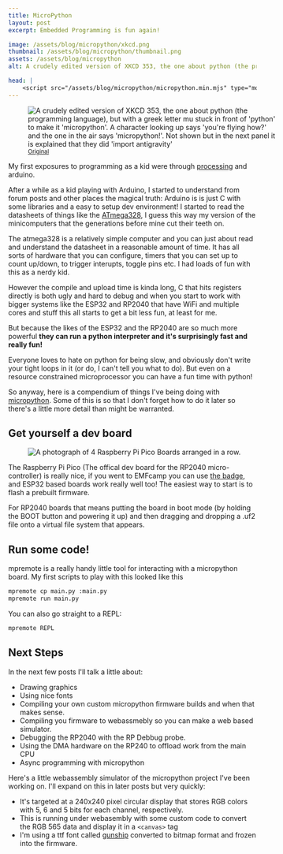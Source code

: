 ```yaml
---
title: MicroPython
layout: post
excerpt: Embedded Programming is fun again!

image: /assets/blog/micropython/xkcd.png
thumbnail: /assets/blog/micropython/thumbnail.png
assets: /assets/blog/micropython
alt: A crudely edited version of XKCD 353, the one about python (the programming language), but in this thumbnail you can only see the character saying 'you can fly, how?'.

head: |
    <script src="/assets/blog/micropython/micropython.min.mjs" type="module"></script>
---
```


<figure style="width:max(300px, 100%);">
<img src="{{page.assets}}/xkcd.png" alt="A crudely edited version of XKCD 353, the one about python (the programming language), but with a greek letter mu stuck in front of 'python' to make it 'micropython'. A character looking up says 'you're flying how?' and the one in the air says 'micropython!'. Not shown but in the next panel it is explained that they did 'import antigravity'"/>
<figcaption>
<small><a href = "https://xkcd.com/353/">Original</a></small>
</figcaption>
</figure>

My first exposures to programming as a kid were through [processing](https://processing.org/) and arduino. 

After a while as a kid playing with Arduino, I started to understand from forum posts and other places the magical truth: Arduino is is just C with some libraries and a easy to setup dev environment! I started to read the datasheets of things like the [ATmega328][atmega328_datasheet], I guess this way my version of the minicomputers that the generations before mine cut their teeth on. 

The atmega328 is a relatively simple computer and you can just about read and understand the datasheet in a reasonable amount of time. It has all sorts of hardware that you can configure, timers that you can set up to count up/down, to trigger interupts, toggle pins etc. I had loads of fun with this as a nerdy kid. 

However the compile and upload time is kinda long, C that hits registers directly is both ugly and hard to debug and when you start to work with bigger systems like the ESP32 and RP2040 that have WiFi and multiple cores and stuff this all starts to get a bit less fun, at least for me. 

But because the likes of the ESP32 and the RP2040 are so much more powerful **they can run a python interpreter and it's surprisingly fast and really fun!**

Everyone loves to hate on python for being slow, and obviously don't write your tight loops in it (or do, I can't tell you what to do). But even on a resource constrained microprocessor you can have a fun time with python!

So anyway, here is a compendium of things I've being doing with [micropython][micropython]. Some of this is so that I don't forget how to do it later so there's a little more detail than might be warranted. 

[micropython]: https://micropython.org/
[atmega328_datasheet]: https://ww1.microchip.com/downloads/en/DeviceDoc/40001906A.pdf

## Get yourself a dev board

<figure style="width:max(300px, 100%);">
<img src="{{page.assets}}/four_picos.jpg" alt="A photograph of 4 Raspberry Pi Pico Boards arranged in a row."/>
</figure>

The Raspberry Pi Pico (The offical dev board for the RP2040 micro-controller) is really nice, if you went to EMFcamp you can use [the badge][badge], and ESP32 based boards work really well too! The easiest way to start is to flash a prebuilt firmware.

For RP2040 boards that means putting the board in boot mode (by holding the BOOT button and powering it up) and then dragging and dropping a .uf2 file onto a virtual file system that appears.

[badge]: https://tildagon.badge.emfcamp.org/

## Run some code!

mpremote is a really handy little tool for interacting with a micropython board. My first scripts to play with this looked like this
```sh
mpremote cp main.py :main.py
mpremote run main.py
```

You can also go straight to a REPL:
```sh
mpremote REPL
```

## Next Steps
In the next few posts I'll talk a little about:

* Drawing graphics
* Using nice fonts
* Compiling your own custom micropython firmware builds and when that makes sense.
* Compiling you firmware to webassmebly so you can make a web based simulator.
* Debugging the RP2040 with the RP Debbug probe.
* Using the DMA hardware on the RP240 to offload work from the main CPU
* Async programming with micropython

Here's a little webassembly simulator of the micropython project I've been working on. I'll expand on this in later posts but very quickly:

* It's targeted at a 240x240 pixel circular display that stores RGB colors with 5, 6 and 5 bits for each channel, respectively. 
* This is running under webasembly with some custom code to convert the RGB 565 data and display it in a `<canvas>` tag
* I'm using a ttf font called [gunship](https://www.iconian.com/g.html) converted to bitmap format and frozen into the firmware.

<script src="{{page.assets}}/cm6.bundle.min.js"></script>
<script src="{{page.assets}}/simulator.js" type = "module"></script>

<usbc-power-supply-simulator disable-console disable-editor code="{{page.assets}}/demo.py"></usbc-power-supply-simulator>
